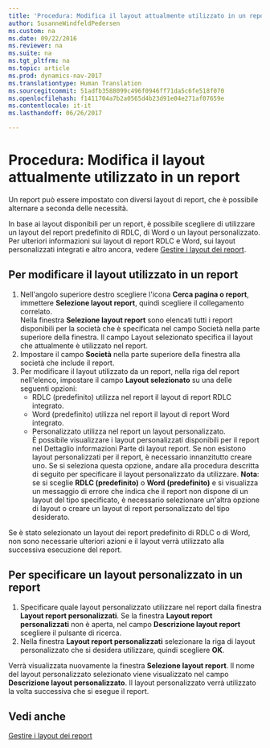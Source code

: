 ```yaml
---
title: 'Procedura: Modifica il layout attualmente utilizzato in un report'
author: SusanneWindfeldPedersen
ms.custom: na
ms.date: 09/22/2016
ms.reviewer: na
ms.suite: na
ms.tgt_pltfrm: na
ms.topic: article
ms.prod: dynamics-nav-2017
ms.translationtype: Human Translation
ms.sourcegitcommit: 51adfb3588099c496f0946ff71da5c6fe518f070
ms.openlocfilehash: f1411704a7b2a0565d4b23d91e04e271af07659e
ms.contentlocale: it-it
ms.lasthandoff: 06/26/2017

---
```


# <a name="how-to-change-which-layout-is-currently-used-on-a-report"></a>Procedura: Modifica il layout attualmente utilizzato in un report
Un report può essere impostato con diversi layout di report, che è possibile alternare a seconda delle necessità.

In base ai layout disponibili per un report, è possibile scegliere di utilizzare un layout del report predefinito di RDLC, di Word o un layout personalizzato. Per ulteriori informazioni sui layout di report RDLC e Word, sui layout personalizzati integrati e altro ancora, vedere [Gestire i layout dei report](ui-manage-report-layouts.md).

## <a name="to-change-the-layout-that-is-used-on-a-report"></a>Per modificare il layout utilizzato in un report
1. Nell'angolo superiore destro scegliere l'icona **Cerca pagina o report**, immettere **Selezione layout report**, quindi scegliere il collegamento correlato.  
Nella finestra **Selezione layout report** sono elencati tutti i report disponibili per la società che è specificata nel campo Società nella parte superiore della finestra. Il campo Layout selezionato specifica il layout che attualmente è utilizzato nel report.
2. Impostare il campo **Società** nella parte superiore della finestra alla società che include il report.
3. Per modificare il layout utilizzato da un report, nella riga del report nell'elenco, impostare il campo **Layout selezionato** su una delle seguenti opzioni:
    - RDLC (predefinito) utilizza nel report il layout di report RDLC integrato.
    - Word (predefinito) utilizza nel report il layout di report Word integrato.
    - Personalizzato utilizza nel report un layout personalizzato.  
    È possibile visualizzare i layout personalizzati disponibili per il report nel Dettaglio informazioni Parte di layout report. Se non esistono layout personalizzati per il report, è necessario innanzitutto creare uno. Se si seleziona questa opzione, andare alla procedura descritta di seguito per specificare il layout personalizzato da utilizzare.
**Nota**: se si sceglie **RDLC (predefinito)** o **Word (predefinito)** e si visualizza un messaggio di errore che indica che il report non dispone di un layout del tipo specificato, è necessario selezionare un'altra opzione di layout o creare un layout di report personalizzato del tipo desiderato.

Se è stato selezionato un layout dei report predefinito di RDLC o di Word, non sono necessarie ulteriori azioni e il layout verrà utilizzato alla successiva esecuzione del report.

## <a name="to-specify-a-custom-layout-on-a-report"></a>Per specificare un layout personalizzato in un report
1. Specificare quale layout personalizzato utilizzare nel report dalla finestra **Layout report personalizzati**. Se la finestra **Layout report personalizzati** non è aperta, nel campo **Descrizione layout report** scegliere il pulsante di ricerca.
2. Nella finestra **Layout report personalizzati** selezionare la riga di layout personalizzato che si desidera utilizzare, quindi scegliere **OK**.

Verrà visualizzata nuovamente la finestra **Selezione layout report**. Il nome del layout personalizzato selezionato viene visualizzato nel campo **Descrizione layout personalizzato**. Il layout personalizzato verrà utilizzato la volta successiva che si esegue il report.

## <a name="see-also"></a>Vedi anche
[Gestire i layout dei report](ui-manage-report-layouts.md)

